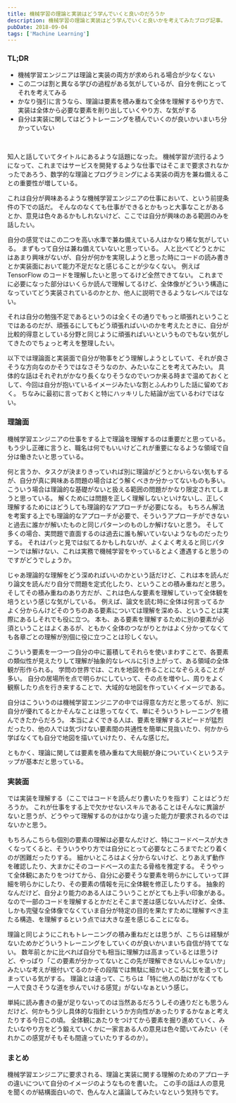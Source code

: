 ```yaml
---
title: 機械学習の理論と実装はどう学んでいくと良いのだろうか
description: 機械学習の理論と実装はどう学んでいくと良いかを考えてみたブログ記事。
pubDate: 2018-09-04
tags: ['Machine Learning']
---
```


### TL;DR
- 機械学習エンジニアは理論と実装の両方が求められる場合が少なくない
- この二つは割と異なる学びの過程がある気がしているが、自分を例にとってそれを考えてみる
- かなり強引に言うなら、理論は要素を積み重ねて全体を理解するやり方で、実装は全体から必要な要素を削り出していくやり方、な気がする
- 自分は実装に関してはどうトレーニングを積んでいくのが良いかいまいち分かっていない
<br>

知人と話していてタイトルにあるような話題になった。
機械学習が流行るようになって、これまではサービスを開発するような仕事ではそこまで要求されなかったであろう、数学的な理論とプログラミングによる実装の両方を兼ね備えることの重要性が増している。

これは自分が興味あるような機械学習エンジニアの仕事において、という前提条件の下での話だ。
そんなのなくても仕事ができるとかもっと大事なことがあるとか、意見は色々あるかもしれないけど、ここでは自分が興味のある範囲のみを話したい。

自分の感覚ではこの二つを高い水準で兼ね備えている人はかなり稀な気がしている。
まずもって自分は兼ね備えていないと思っている。
人と比べてどうとかにはあまり興味がないが、自分が何かを実現しようと思った時にコードの読み書きとか実装面において能力不足だなと感じることが少なくない。
例えば TensorFlow のコードを理解したいと思ってるけど全然できてない。
これまでに必要になった部分はいくらか読んで理解してるけど、全体像がどういう構造になっていてどう実装されているのかとか、他人に説明できるようなレベルではない。

それは自分の勉強不足であるというのは全くその通りでもっと頑張れということではあるのだが、頑張るにしてもどう頑張ればいいのかを考えたときに、自分が比較的得意としている分野と同じように頑張ればいいというものでもない気がしてきたのでちょっと考えを整理したい。

以下では理論面と実装面で自分が物事をどう理解しようとしていて、それが良さそうな方向なのかそうではなさそうなのか、みたいなことを考えてみたい。
具体的な話はそれぞれがかなり長くなりそうなのでいつか来る時まで温めておくとして、今回は自分が抱いているイメージみたいな割とふんわりした話に留めておく。
ちなみに最初に言っておくと特にハッキリした結論が出ているわけではない。

### 理論面
機械学習エンジニアの仕事をする上で理論を理解するのは重要だと思っている。
もう少し正確に言うと、職名は何でもいいけどこれが重要になるような領域で自分は働きたいと思っている。

何と言うか、タスクが決まりきっていれば別に理論がどうとかいらない気もするが、自分が真に興味ある問題の場合はどう解くべきか分かってないものも多い。
こういう場合は理論的な基礎がないと扱える範囲の問題がかなり限定されてしまうと思っている。
解くためには問題を正しく理解しないといけないし、正しく理解するためにはどうしても理論的なアプローチが必要になる。
もちろん解法を考案する上でも理論的なアプローチが必要で、そういうアプローチができないと過去に誰かが解いたものと同じパターンのものしか解けないと思う。
そして多くの場合、実問題で直面するのは過去に誰も解いていないようなものだったりする。
それはパッと見では似てるかもしれないが、よくよく考えると同じパターンでは解けない、これは実務で機械学習をやっているとよく遭遇すると思うのですがどうでしょうか。

じゃあ理論的な理解をどう深めればいいのかという話だけど、これは本を読んだり論文を読んだり自分で問題を定式化したり、ということの積み重ねだと思う。
そしてその積み重ねのあり方だが、これは色んな要素を理解していって全体観を培うという感じな気がしている。
例えば、論文を読む時に全体は何言ってるかよく分からんけどそのうちのある要素については理解を深める、ということは実際にあるしそれでも役に立つ。
本も、ある要素を理解するために別の要素が必須ということはよくあるが、ともかく全体のつながりとかはよく分かってなくても各章ごとの理解が別個に役に立つことは珍しくない。

こういう要素を一つ一つ自分の中に蓄積してそれらを使いまわすことで、各要素の類似性が見えたりして理解が抽象的なレベルに引き上がって、ある領域の全体観が形作られる。
学問の世界では、これを地図を作ることになぞらえることが多い。
自分の居場所を点で明らかにしていって、その点を増やし、周りをよく観察したり点を行き来することで、大域的な地図を作っていくイメージである。

自分はこういうのは機械学習エンジニアの中では得意な方だと思ってるが、別に自分が優れてるとかそんなことは思ってなくて、単にそういうトレーニングを積んできたからだろう。
本当によくできる人は、要素を理解するスピードが猛烈だったり、他の人では気づけない要素間の共通性を簡単に見抜いたり、何かから学ばなくても自分で地図を描いていけたり、そんな感じだ。

ともかく、理論に関しては要素を積み重ねて大局観が身についていくというステップが基本だと思っている。

### 実装面
では実装を理解する（ここではコードを読んだり書いたりを指す）ことはどうだろうか。
これが仕事をする上で欠かせないスキルであることはそんなに異論がないと思うが、どうやって理解するのかはかなり違った能力が要求されるのではないかと思う。

もちろんこちらも個別の要素の理解は必要なんだけど、特にコードベースが大きくなってくると、そういうやり方では自分にとって必要なところまでたどり着くのが困難だったりする。
細かいところはよく分からないけど、とりあえず動作を確認したり、大まかにそのコードベースの主たる骨格を推定する。
そうやって全体観にあたりをつけてから、自分に必要そうな要素を明らかにしていって詳細を明らかにしたり、その要素の情報を元に全体観を修正したりする。
抽象的なんだけど、自分より能力のある人はこういうことがとても上手い印象がある。
なので一部のコードを理解するとかだとそこまで差は感じないんだけど、全体、しかも完璧な全体像でなくていま自分が特定の目的を果たすために理解すべき主たる構造、を理解するという点では大きな差を感じることになる。

理論と同じようにこれもトレーニングの積み重ねだとは思うが、こちらは経験がないためかどういうトレーニングをしていくのが良いかいまいち自信が持ててない。
数年前とかに比べれば自分でも相当に理解力は高まっているとは思うけど、やっぱり「この要素が分かってないとこの先が理解できないんじゃないか」みたいな考えが根付いてるのかその段階では無駄に細かいところに気を遣ってしまっている気がする。
理論とは違って、こちらは「特に他人の助けがなくても一人で良さそうな道を歩んでいける感覚」がないなぁという感じ。

単純に読み書きの量が足りないってのは当然あるだろうしその通りだとも思うんだけど、何かもう少し具体的な指針というか方向性があったりするかなぁと考えたりする今日この頃。
全体観にあたりをつけてから要素を掘り進めていく、みたいなやり方をどう鍛えていくかに一家言ある人の意見は色々聞いてみたい（それかこの感覚がそもそも間違っていたりするのか）。

### まとめ
機械学習エンジニアに要求される、理論と実装に関する理解のためのアプローチの違いについて自分のイメージのようなものを書いた。
この手の話は人の意見を聞くのが結構面白いので、色んな人と議論してみたいなという気持ちです。
